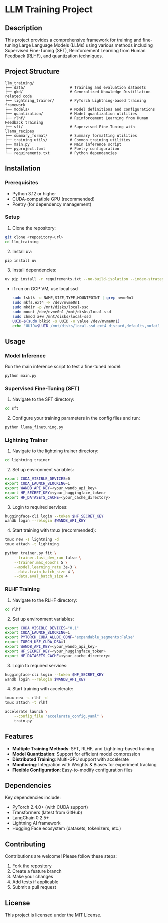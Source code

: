 # LLM Training Project

## Description
This project provides a comprehensive framework for training and fine-tuning Large Language Models (LLMs) using various methods including Supervised Fine-Tuning (SFT), Reinforcement Learning from Human Feedback (RLHF), and quantization techniques.

## Project Structure
```
llm_training/
├── data/                    # Training and evaluation datasets
├── gkd/                     # Generalized Knowledge Distillation related code
├── lightning_trainer/       # PyTorch Lightning-based training framework
├── models/                  # Model definitions and configurations
├── quantization/            # Model quantization utilities
├── rlhf/                    # Reinforcement Learning from Human Feedback training
├── sft/                     # Supervised Fine-Tuning with llama_recipes
├── summary_format/          # Summary formatting utilities
├── training_utils/          # Common training utilities
├── main.py                  # Main inference script
├── pyproject.toml           # Poetry configuration
└── requirements.txt         # Python dependencies
```

## Installation

### Prerequisites
- Python 3.12 or higher
- CUDA-compatible GPU (recommended)
- Poetry (for dependency management)

### Setup
1. Clone the repository:
```bash
git clone <repository-url>
cd llm_training
```

2. Install uv:
```bash
pip install uv
```

3. Install dependencies:
```bash
uv pip install -r requirements.txt --no-build-isolation --index-strategy unsafe-best-match
```

- if run on GCP VM, use local ssd

    ```sh
    sudo lsblk -o NAME,SIZE,TYPE,MOUNTPOINT | grep nvme0n1
    sudo mkfs.ext4 -F /dev/nvme0n1
    sudo mkdir -p /mnt/disks/local-ssd
    sudo mount /dev/nvme0n1 /mnt/disks/local-ssd
    sudo chmod a+w /mnt/disks/local-ssd
    UUID=$(sudo blkid -s UUID -o value /dev/nvme0n1)
    echo "UUID=$UUID /mnt/disks/local-ssd ext4 discard,defaults,nofail 0 2" | sudo tee -a /etc/fstab
    ```

## Usage

### Model Inference
Run the main inference script to test a fine-tuned model:
```bash
python main.py
```

### Supervised Fine-Tuning (SFT)
1. Navigate to the SFT directory:
```bash
cd sft
```

2. Configure your training parameters in the config files and run:
```bash
python llama_finetuning.py
```

### Lightning Trainer
1. Navigate to the lightning trainer directory:
```bash
cd lightning_trainer
```

2. Set up environment variables:
```bash
export CUDA_VISIBLE_DEVICES=0
export CUDA_LAUNCH_BLOCKING=1
export WANDB_API_KEY=<your_wandb_api_key>
export HF_SECRET_KEY=<your_huggingface_token>
export HF_DATASETS_CACHE=<your_cache_directory>
```

3. Login to required services:
```bash
huggingface-cli login --token $HF_SECRET_KEY
wandb login --relogin $WANDB_API_KEY
```

4. Start training with tmux (recommended):
```bash
tmux new -s lightning -d
tmux attach -t lightning

python trainer.py fit \
    --trainer.fast_dev_run false \
    --trainer.max_epochs 5 \
    --model.learning_rate 3e-3 \
    --data.train_batch_size 4 \
    --data.eval_batch_size 4
```

### RLHF Training
1. Navigate to the RLHF directory:
```bash
cd rlhf
```

2. Set up environment variables:
```bash
export CUDA_VISIBLE_DEVICES="0,1"
export CUDA_LAUNCH_BLOCKING=1
export PYTORCH_CUDA_ALLOC_CONF='expandable_segments:False'
export TORCH_USE_CUDA_DSA=1
export WANDB_API_KEY=<your_wandb_api_key>
export HF_SECRET_KEY=<your_huggingface_token>
export HF_DATASETS_CACHE=<your_cache_directory>
```

3. Login to required services:
```bash
huggingface-cli login --token $HF_SECRET_KEY
wandb login --relogin $WANDB_API_KEY
```

4. Start training with accelerate:
```bash
tmux new -s rlhf -d
tmux attach -t rlhf

accelerate launch \
    --config_file "accelerate_config.yaml" \
    train.py
```

## Features
- **Multiple Training Methods**: SFT, RLHF, and Lightning-based training
- **Model Quantization**: Support for efficient model compression
- **Distributed Training**: Multi-GPU support with accelerate
- **Monitoring**: Integration with Weights & Biases for experiment tracking
- **Flexible Configuration**: Easy-to-modify configuration files

## Dependencies
Key dependencies include:
- PyTorch 2.4.0+ (with CUDA support)
- Transformers (latest from GitHub)
- LangChain 0.2.5+
- Lightning AI framework
- Hugging Face ecosystem (datasets, tokenizers, etc.)

## Contributing
Contributions are welcome! Please follow these steps:
1. Fork the repository
2. Create a feature branch
3. Make your changes
4. Add tests if applicable
5. Submit a pull request

## License
This project is licensed under the MIT License.
